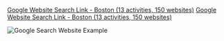 [Google Website Search Link - Boston (13 activities, 150 websites)](https://docs.google.com/spreadsheets/d/1xHIA38O6pD_eyyAoakeGUtj1RIfZBijIwaz2nWWE2V4/edit?usp=sharing)
             [Google Website Search Link - Boston (13 activities, 150 websites)](https://docs.google.com/spreadsheets/d/1xHIA38O6pD_eyyAoakeGUtj1RIfZBijIwaz2nWWE2V4/edit?usp=sharing)
             
![Google Search Website Example](https://user-images.githubusercontent.com/85134229/151622576-178bdab8-6686-42cb-902d-16be1818a796.png)
